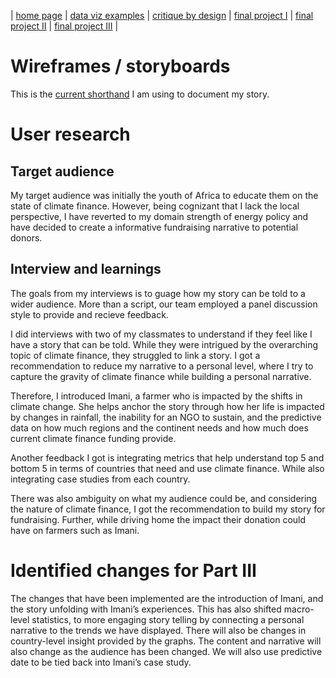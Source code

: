 | [home page](https://cmustudent.github.io/tswd-portfolio-templates/) | [data viz examples](dataviz-examples) | [critique by design](critique-by-design) | [final project I](final-project-part-one) | [final project II](final-project-part-two) | [final project III](final-project-part-three) |

# Wireframes / storyboards

This is the [current shorthand](https://preview.shorthand.com/3yOMBn6gk54ohQ0j) I am using to document my story. 



# User research 

## Target audience
My target audience was initially the youth of Africa to educate them on the state of climate finance. However, being cognizant that I lack the local perspective, I have reverted to my domain strength of energy policy and have decided to create a informative fundraising narrative to potential donors. 

## Interview and learnings 
The goals from my interviews is to guage how my story can be told to a wider audience. More than a script, our team employed a panel discussion style to provide and recieve feedback. 

I did interviews with two of my classmates to understand if they feel like I have a story that can be told. While they were intrigued by the overarching topic of climate finance, they struggled to link a story. I got a recommendation to reduce my narrative to a personal level, where I try to capture the gravity of climate finance while building a personal narrative. 

Therefore, I introduced Imani, a farmer who is impacted by the shifts in climate change. She helps anchor the story through how her life is impacted by changes in rainfall, the inability for an NGO to sustain, and the predictive data on how much regions and the continent needs and how much does current climate finance funding provide. 

Another feedback I got is integrating metrics that help understand top 5 and bottom 5 in terms of countries that need and use climate finance. While also integrating case studies from each country.  

There was also ambiguity on what my audience could be, and considering the nature of climate finance, I got the recommendation to build my story for fundraising. Further, while driving home the impact their donation could have on farmers such as Imani. 


# Identified changes for Part III

The changes that have been implemented are the introduction of Imani, and the story unfolding with Imani’s experiences. This has also shifted macro-level statistics, to more engaging story telling by connecting a personal narrative to the trends we have displayed. There will also be changes in country-level insight provided by the graphs. The content and narrative will also change as the audience has been changed. We will also use predictive date to be tied back into Imani’s case study. 



